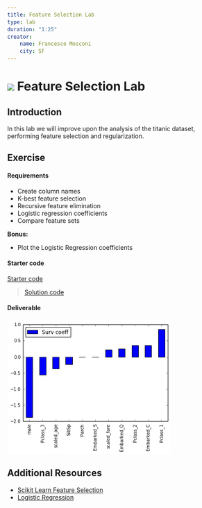 ```yaml
---
title: Feature Selection Lab
type: lab
duration: "1:25"
creator:
    name: Francesco Mosconi
    city: SF
---
```


# ![](https://ga-dash.s3.amazonaws.com/production/assets/logo-9f88ae6c9c3871690e33280fcf557f33.png) Feature Selection Lab

## Introduction

In this lab we will improve upon the analysis of the titanic dataset, performing feature selection and regularization.

## Exercise

#### Requirements

- Create column names
- K-best feature selection
- Recursive feature elimination
- Logistic regression coefficients
- Compare feature sets

**Bonus:**

- Plot the Logistic Regression coefficients

#### Starter code

[Starter code](code/starter-code/starter-code-4_2.ipynb)
>[Solution code](code/solution-code/solution-code-4_2.ipynb)

#### Deliverable

![Coefficients plot](assets/images/coefficients.png)

## Additional Resources

- [Scikit Learn Feature Selection](http://scikit-learn.org/stable/modules/feature_selection.html)
- [Logistic Regression](http://scikit-learn.org/stable/modules/generated/sklearn.linear_model.LogisticRegression.html)

